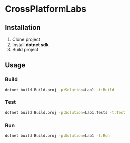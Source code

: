 # CrossPlatformLabs

## Installation
1. Clone project
2. Install **dotnet sdk**
3. Build project

## Usage

### Build
```bash
dotnet build Build.proj -p:Solution=Lab1 -t:Build
```

### Test
```bash
dotnet build Build.proj -p:Solution=Lab1.Tests -t:Test
```

### Run
```bash
dotnet build Build.proj -p:Solution=Lab1 -t:Run
```